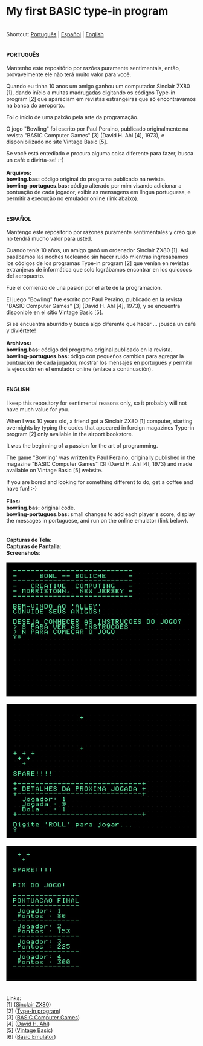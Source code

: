# My first BASIC type-in program
\
Shortcut: <a href="#portugues">Português</a> | <a href="#espanol">Español</a> | <a href="#english">English</a>
<br>
<br>
#### PORTUGUÊS <a id="portugues"></a>

Mantenho este repositório por razões puramente sentimentais, então, provavelmente ele não terá muito valor para você.

Quando eu tinha 10 anos um amigo ganhou um computador Sinclair ZX80 [1], dando início a muitas madrugadas digitando os códigos Type-in program [2] que apareciam em revistas estrangeiras que só encontrávamos na banca do aeroporto.

Foi o início de uma paixão pela arte da programação.

O jogo "Bowling" foi escrito por Paul Peraino, publicado originalmente na revista "BASIC Computer Games" [3] (David H. Ahl [4], 1973), e disponibilizado no site Vintage Basic [5].

Se você está entediado e procura alguma coisa diferente para fazer, busca un café e divirta-se!
:-)
\
\
**Arquivos:**
\
**bowling.bas:** código original do programa publicado na revista.
\
**bowling-portugues.bas:** código alterado por mim visando adicionar a pontuação de cada jogador, exibir as mensagens em língua portuguesa, e permitir a execução no emulador online (link abaixo).
<br>
<br>
#### ESPAÑOL <a id="espanol"></a>

Mantengo este repositorio por razones puramente sentimentales y creo que no tendrá mucho valor para usted. 

Cuando tenía 10 años, un amigo ganó un ordenador Sinclair ZX80 [1]. Así pasábamos las noches tecleando sin hacer ruido mientras ingresábamos los códigos de los programas Type-in program [2] que venían en revistas extranjeras de informática que solo lográbamos encontrar en los quioscos del aeropuerto. 

Fue el comienzo de una pasión por el arte de la programación.

El juego "Bowling" fue escrito por Paul Peraino, publicado en la revista "BASIC Computer Games" [3] (David H. Ahl [4], 1973), y se encuentra disponible en el sitio Vintage Basic [5].

Si se encuentra aburrido y busca algo diferente que hacer ... ¡busca un café y diviértete!
\
\
**Archivos:**
\
**bowling.bas:** código del programa original publicado en la revista.
\
**bowling-portugues.bas:** ódigo con pequeños cambios para agregar la puntuación de cada jugador, mostrar los mensajes en portugués y permitir la ejecución en el emulador online (enlace a continuación).
<br>
<br>
#### ENGLISH <a id="english"></a>

I keep this repository for sentimental reasons only, so it probably will not have much value for you.

When I was 10 years old, a friend got a Sinclair ZX80 [1] computer, starting overnights by typing the codes that appeared in foreign magazines Type-in program [2] only available in the airport bookstore.

It was the beginning of a passion for the art of programming.

The game "Bowling" was written by Paul Peraino, originally published in the magazine "BASIC Computer Games" [3] (David H. Ahl [4], 1973) and made available on Vintage Basic [5] website.

If you are bored and looking for something different to do, get a coffee and have fun!
:-)
\
\
**Files:**
\
**bowling.bas:** original code.
\
**bowling-portugues.bas:** small changes to add each player's score, display the messages in portuguese, and run on the online emulator (link below).
\
\
\
**Capturas de Tela**:
\
**Capturas de Pantalla**:
\
**Screenshots**:
\
\
![Screenshot 1](https://raw.githubusercontent.com/fermyno/my-first-type-in-program/main/images/screenshot-bowling-1.jpg)
\
\
![Screenshot 2](https://raw.githubusercontent.com/fermyno/my-first-type-in-program/main/images/screenshot-bowling-2.jpg)
\
\
![Screenshot 3](https://raw.githubusercontent.com/fermyno/my-first-type-in-program/main/images/screenshot-bowling-3.jpg)
\
\
\
Links:
\
[1] ([Sinclair ZX80](https://pt.wikipedia.org/wiki/Sinclair_ZX80))
\
[2] ([Type-in program](https://en.wikipedia.org/wiki/Type-in_program))
\
[3] ([BASIC Computer Games](https://en.wikipedia.org/wiki/BASIC_Computer_Games))
\
[4] ([David H. Ahl](https://en.wikipedia.org/wiki/David_H._Ahl))
\
[5] ([Vintage Basic](http://www.vintage-basic.net/))
\
[6] ([Basic Emulator](https://www.calormen.com/jsbasic/))
